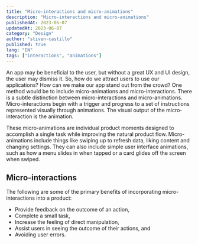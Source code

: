 ```yaml
---
title: "Micro-interactions and micro-animations"
description: "Micro-interactions and micro-animations"
publishedAt: 2023-06-07
updatedAt: 2023-06-07
category: "Design"
author: "stiven-castillo"
published: true
lang: "EN"
tags: ["interactions", "animations"]
---
```


An app may be beneficial to the user, but without a great UX and UI design, the user may dismiss it. So, how do we attract users to use our applications? How can we make our app stand out from the crowd? One method would be to include micro-animations and micro-interactions. There is a subtle distinction between micro-interactions and micro-animations. Micro-interactions begin with a trigger and progress to a set of instructions represented visually through animations. The visual output of the micro-interaction is the animation.

These micro-animations are individual product moments designed to accomplish a single task while improving the natural product flow. Micro-animations include things like swiping up to refresh data, liking content and changing settings. They can also include simple user interface animations, such as how a menu slides in when tapped or a card glides off the screen when swiped. 

## Micro-interactions

The following are some of the primary benefits of incorporating micro-interactions into a product:

-   Provide feedback on the outcome of an action,
-   Complete a small task,
-   Increase the feeling of direct manipulation,
-   Assist users in seeing the outcome of their actions, and
-   Avoiding user errors.